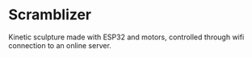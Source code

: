 # Scramblizer
Kinetic sculpture made with ESP32 and motors, controlled through wifi connection to an online server.
